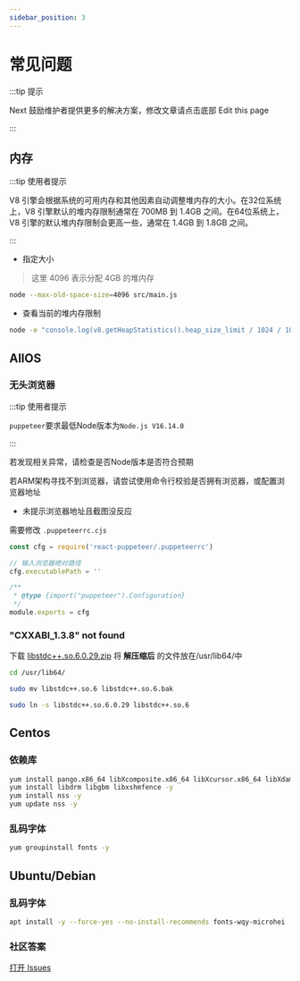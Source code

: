 ```yaml
---
sidebar_position: 3
---
```


# 常见问题

:::tip 提示

Next 鼓励维护者提供更多的解决方案，修改文章请点击底部 Edit this page

:::

## 内存

:::tip 使用者提示

V8 引擎会根据系统的可用内存和其他因素自动调整堆内存的大小。在32位系统上，V8 引擎默认的堆内存限制通常在 700MB 到 1.4GB 之间。在64位系统上，V8 引擎的默认堆内存限制会更高一些，通常在 1.4GB 到 1.8GB 之间。

:::

- 指定大小

> 这里 4096 表示分配 4GB 的堆内存

```sh
node --max-old-space-size=4096 src/main.js
```

- 查看当前的堆内存限制

```sh
node -e "console.log(v8.getHeapStatistics().heap_size_limit / 1024 / 1024)"
```

## AllOS

### 无头浏览器

:::tip 使用者提示

`puppeteer`要求最低Node版本为`Node.js V16.14.0`

:::

若发现相关异常，请检查是否Node版本是否符合预期

若ARM架构寻找不到浏览器，请尝试使用命令行校验是否拥有浏览器，或配置浏览器地址

- 未提示浏览器地址且截图没反应

需要修改 `.puppeteerrc.cjs`

```cjs
const cfg = require('react-puppeteer/.puppeteerrc')

// 输入浏览器绝对路径
cfg.executablePath = ''

/**
 * @type {import("puppeteer").Configuration}
 */
module.exports = cfg
```

### "CXXABI_1.3.8" not found

下载 [libstdc++.so.6.0.29.zip](https://baiyin1314.lanzouq.com/i8Nr21ig8hyf) 将 **解压缩后** 的文件放在/usr/lib64/中

```sh
cd /usr/lib64/
```

```sh
sudo mv libstdc++.so.6 libstdc++.so.6.bak
```

```sh
sudo ln -s libstdc++.so.6.0.29 libstdc++.so.6
```

## Centos

### 依赖库

```sh
yum install pango.x86_64 libXcomposite.x86_64 libXcursor.x86_64 libXdamage.x86_64 libXext.x86_64 libXi.x86_64 libXtst.x86_64 cups-libs.x86_64 libXScrnSaver.x86_64 libXrandr.x86_64 GConf2.x86_64 alsa-lib.x86_64 atk.x86_64 gtk3.x86_64 -y
yum install libdrm libgbm libxshmfence -y
yum install nss -y
yum update nss -y
```

### 乱码字体

```sh
yum groupinstall fonts -y
```

## Ubuntu/Debian

### 乱码字体

```sh
apt install -y --force-yes --no-install-recommends fonts-wqy-microhei
```

### 社区答案

[打开 Issues](https://github.com/yunzai-org/yunzai-next/issues)
